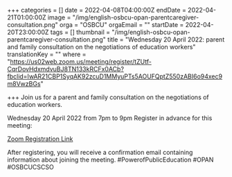 +++
categories = []
date = 2022-04-08T04:00:00Z
endDate = 2022-04-21T01:00:00Z
image = "/img/english-osbcu-opan-parentcaregiver-consultation.png"
orga = "OSBCU"
orgaEmail = ""
startDate = 2022-04-20T23:00:00Z
tags = []
thumbnail = "/img/english-osbcu-opan-parentcaregiver-consultation.png"
title = "Wednesday 20 April 2022: parent and family consultation on the negotiations of education workers"
translationKey = ""
where = "https://us02web.zoom.us/meeting/register/tZUtf-CqrDovHdxmdvuBJ8TN133kRCFx0ACb?fbclid=IwAR21CBP1SyqAK92zcuD1MMyuPTs5AOUFQptZ550zABI6o94xec9m8VwzBGs"

+++
Join us for a parent and family consultation on the negotiations of education workers.

Wednesday 20 April 2022 from 7pm to 9pm Register in advance for this meeting:

[Zoom Registration Link](https://us02web.zoom.us/meeting/register/tZUtf-CqrDovHdxmdvuBJ8TN133kRCFx0ACb?fbclid=IwAR21CBP1SyqAK92zcuD1MMyuPTs5AOUFQptZ550zABI6o94xec9m8VwzBGs)

After registering, you will receive a confirmation email containing information about joining the meeting. #PowerofPublicEducation #OPAN #OSBCUCSCSO